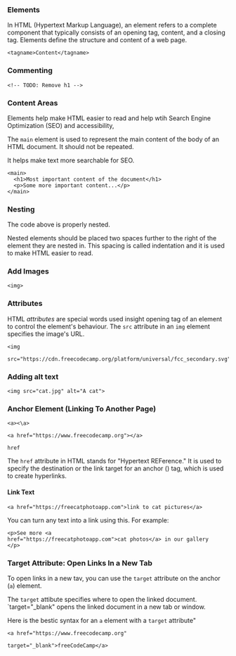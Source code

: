 ### Elements

In HTML (Hypertext Markup Language), an element refers to a complete component that typically consists of an opening tag, content, and a closing tag. Elements define the structure and content of a web page.

```
<tagname>Content</tagname>
```

### Commenting

```
<!-- TODO: Remove h1 -->
```

### Content Areas

Elements help make HTML easier to read and help wtih Search Engine Optimization (SEO) and accessibility,

The `main` element is used to represent the main content of the body of an HTML document. It should not be repeated.

It helps make text more searchable for SEO.

```
<main>
  <h1>Most important content of the document</h1>
  <p>Some more important content...</p>
</main>
```

### Nesting

The code above is properly nested.

Nested elements should be placed two spaces further to the right of the element they are nested in. This spacing is called indentation and it is used to make HTML easier to read.

### Add Images

`<img>`

### Attributes

HTML _attributes_ are special words used insight opening tag of an element to control the element's behaviour. The `src` attribute in an `img` element specifies the image's URL.

```
<img

src="https://cdn.freecodecamp.org/platform/universal/fcc_secondary.svg">

```
### Adding alt text
```
<img src="cat.jpg" alt="A cat">
```

### Anchor Element (Linking To Another Page)
`<a><\a>`

```
<a href="https://www.freecodecamp.org"></a>
```
`href`

The `href` attribute in HTML stands for "Hypertext REFerence." It is used to specify the destination or the link target for an anchor (<a>) tag, which is used to create hyperlinks.

#### Link Text

`<a href="https://freecatphotoapp.com">link to cat pictures</a>`

You can turn any text into a link using this. For example:

```
<p>See more <a
href="https://freecatphotoapp.com">cat photos</a> in our gallery 
</p>
```

### Target Attribute: Open Links In a New Tab

To open links in a new tav, you can use the `target` attribute on the anchor (`a`) element.

The `target` attibute specifies where to open the linked document. `target="_blank" opens the linked document in a new tab or window.

Here is the bestic syntax for an `a` element with a `target` attribute"

```
<a href="https://www.freecodecamp.org"

target="_blank">freeCodeCamp</a>

```

